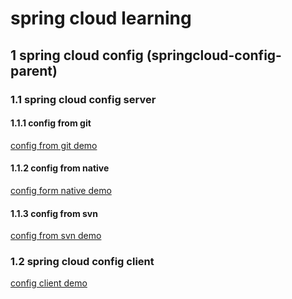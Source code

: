 
# spring cloud  learning


## 1 spring cloud config (springcloud-config-parent)
 ### 1.1 spring cloud config server
  #### 1.1.1 config from git
  [config from git demo](https://github.com/ywendy/springcloud-wendy-parent/tree/master/springcloud-config-parent/springcloud-config-server-git)
  #### 1.1.2 config from native
  [config form native demo](https://github.com/ywendy/springcloud-wendy-parent/tree/master/springcloud-config-parent/springcloud-config-server-native)
  #### 1.1.3 config from svn
  [config from svn demo](https://github.com/ywendy/springcloud-wendy-parent/tree/master/springcloud-config-parent/springcloud-config-server-svn)
 ### 1.2 spring cloud config client
  [config client demo](https://github.com/ywendy/springcloud-wendy-parent/tree/master/springcloud-config-parent/springcloud-config-client)